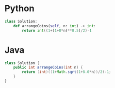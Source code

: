 # Python
```python
class Solution:
	def arrangeCoins(self, n: int) -> int:
		return int((1+(1+8*n)**0.5)/2)-1
```
# Java
```java
class Solution {
	public int arrangeCoins(int n) {
		return (int)((1+Math.sqrt(1+8.0*n))/2)-1;
	}
}
```
